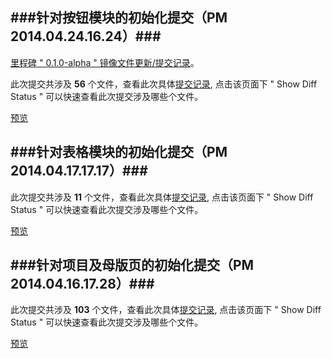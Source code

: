 ###针对按钮模块的初始化提交（PM 2014.04.24.16.24）###
-----------------------------------------------------

[里程碑 " 0.1.0-alpha " 镜像文件更新/提交记录](http://goo.gl/FiI3hn)。

此次提交共涉及 **56** 个文件，查看此次具体[提交记录](http://goo.gl/VySrc6), 点击该页面下 " Show Diff Status " 可以快速查看此次提交涉及哪些个文件。

[预览](http://goo.gl/uw5wg8)



###针对表格模块的初始化提交（PM 2014.04.17.17.17）###
-----------------------------------------------------

此次提交共涉及 **11** 个文件，查看此次具体[提交记录](http://goo.gl/MWlON7), 点击该页面下 " Show Diff Status " 可以快速查看此次提交涉及哪些个文件。

[预览](http://goo.gl/uw5wg8)



###针对项目及母版页的初始化提交（PM 2014.04.16.17.28）###
---------------------------------------------------------

此次提交共涉及 **103** 个文件，查看此次具体[提交记录](http://goo.gl/3LdKPA), 点击该页面下 " Show Diff Status " 可以快速查看此次提交涉及哪些个文件。

[预览](http://goo.gl/uw5wg8)